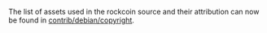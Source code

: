 The list of assets used in the rockcoin source and their attribution can now be found in [contrib/debian/copyright](../contrib/debian/copyright).
